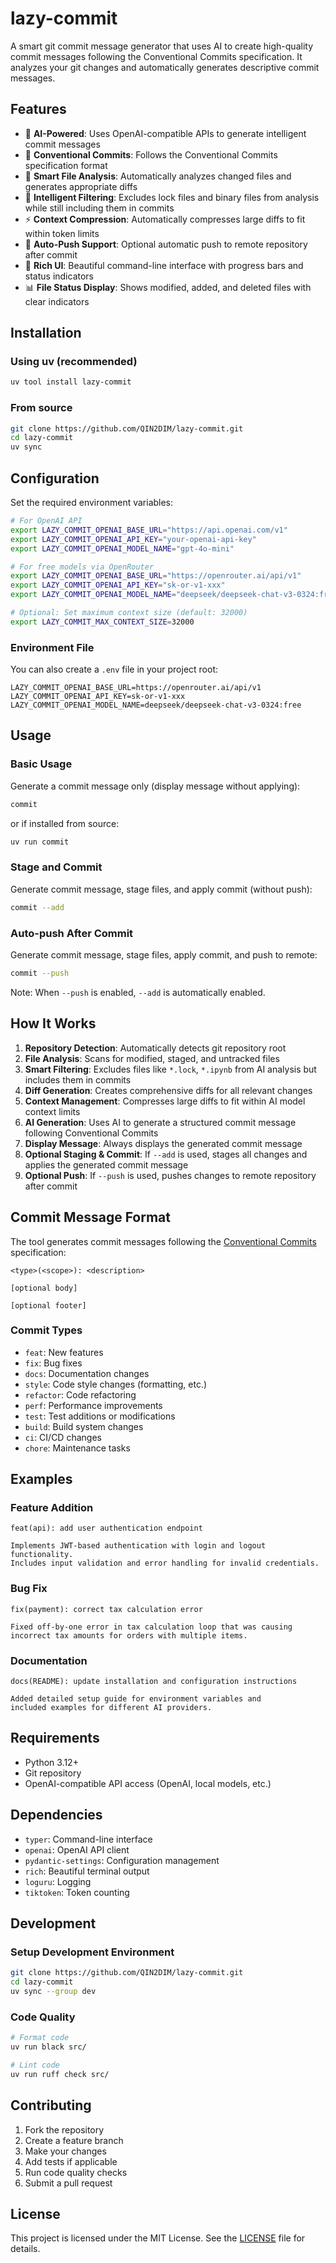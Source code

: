 # lazy-commit

A smart git commit message generator that uses AI to create high-quality commit messages following the Conventional Commits specification. It analyzes your git changes and automatically generates descriptive commit messages.

## Features

- 🤖 **AI-Powered**: Uses OpenAI-compatible APIs to generate intelligent commit messages
- 📝 **Conventional Commits**: Follows the Conventional Commits specification format
- 🎯 **Smart File Analysis**: Automatically analyzes changed files and generates appropriate diffs
- 🚫 **Intelligent Filtering**: Excludes lock files and binary files from analysis while still including them in commits
- ⚡ **Context Compression**: Automatically compresses large diffs to fit within token limits
- 🔄 **Auto-Push Support**: Optional automatic push to remote repository after commit
- 🎨 **Rich UI**: Beautiful command-line interface with progress bars and status indicators
- 📊 **File Status Display**: Shows modified, added, and deleted files with clear indicators

## Installation

### Using uv (recommended)

```bash
uv tool install lazy-commit
```

### From source

```bash
git clone https://github.com/QIN2DIM/lazy-commit.git
cd lazy-commit
uv sync
```

## Configuration

Set the required environment variables:

```bash
# For OpenAI API
export LAZY_COMMIT_OPENAI_BASE_URL="https://api.openai.com/v1"
export LAZY_COMMIT_OPENAI_API_KEY="your-openai-api-key"
export LAZY_COMMIT_OPENAI_MODEL_NAME="gpt-4o-mini"

# For free models via OpenRouter
export LAZY_COMMIT_OPENAI_BASE_URL="https://openrouter.ai/api/v1"
export LAZY_COMMIT_OPENAI_API_KEY="sk-or-v1-xxx"
export LAZY_COMMIT_OPENAI_MODEL_NAME="deepseek/deepseek-chat-v3-0324:free"

# Optional: Set maximum context size (default: 32000)
export LAZY_COMMIT_MAX_CONTEXT_SIZE=32000
```

### Environment File

You can also create a `.env` file in your project root:

```env
LAZY_COMMIT_OPENAI_BASE_URL=https://openrouter.ai/api/v1
LAZY_COMMIT_OPENAI_API_KEY=sk-or-v1-xxx
LAZY_COMMIT_OPENAI_MODEL_NAME=deepseek/deepseek-chat-v3-0324:free
```

## Usage

### Basic Usage

Generate a commit message only (display message without applying):

```bash
commit
```

or if installed from source:

```bash
uv run commit
```

### Stage and Commit

Generate commit message, stage files, and apply commit (without push):

```bash
commit --add
```

### Auto-push After Commit

Generate commit message, stage files, apply commit, and push to remote:

```bash
commit --push
```

Note: When `--push` is enabled, `--add` is automatically enabled.

## How It Works

1. **Repository Detection**: Automatically detects git repository root
2. **File Analysis**: Scans for modified, staged, and untracked files
3. **Smart Filtering**: Excludes files like `*.lock`, `*.ipynb` from AI analysis but includes them in commits
4. **Diff Generation**: Creates comprehensive diffs for all relevant changes
5. **Context Management**: Compresses large diffs to fit within AI model context limits
6. **AI Generation**: Uses AI to generate a structured commit message following Conventional Commits
7. **Display Message**: Always displays the generated commit message
8. **Optional Staging & Commit**: If `--add` is used, stages all changes and applies the generated commit message
9. **Optional Push**: If `--push` is used, pushes changes to remote repository after commit

## Commit Message Format

The tool generates commit messages following the [Conventional Commits](https://www.conventionalcommits.org/) specification:

```
<type>(<scope>): <description>

[optional body]

[optional footer]
```

### Commit Types

- `feat`: New features
- `fix`: Bug fixes
- `docs`: Documentation changes
- `style`: Code style changes (formatting, etc.)
- `refactor`: Code refactoring
- `perf`: Performance improvements
- `test`: Test additions or modifications
- `build`: Build system changes
- `ci`: CI/CD changes
- `chore`: Maintenance tasks

## Examples

### Feature Addition
```
feat(api): add user authentication endpoint

Implements JWT-based authentication with login and logout functionality.
Includes input validation and error handling for invalid credentials.
```

### Bug Fix
```
fix(payment): correct tax calculation error

Fixed off-by-one error in tax calculation loop that was causing
incorrect tax amounts for orders with multiple items.
```

### Documentation
```
docs(README): update installation and configuration instructions

Added detailed setup guide for environment variables and
included examples for different AI providers.
```

## Requirements

- Python 3.12+
- Git repository
- OpenAI-compatible API access (OpenAI, local models, etc.)

## Dependencies

- `typer`: Command-line interface
- `openai`: OpenAI API client
- `pydantic-settings`: Configuration management
- `rich`: Beautiful terminal output
- `loguru`: Logging
- `tiktoken`: Token counting

## Development

### Setup Development Environment

```bash
git clone https://github.com/QIN2DIM/lazy-commit.git
cd lazy-commit
uv sync --group dev
```

### Code Quality

```bash
# Format code
uv run black src/

# Lint code
uv run ruff check src/
```

## Contributing

1. Fork the repository
2. Create a feature branch
3. Make your changes
4. Add tests if applicable
5. Run code quality checks
6. Submit a pull request

## License

This project is licensed under the MIT License. See the [LICENSE](LICENSE) file for details.